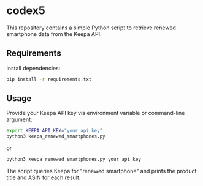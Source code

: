 # codex5

This repository contains a simple Python script to retrieve renewed smartphone data from the Keepa API.

## Requirements

Install dependencies:

```bash
pip install -r requirements.txt
```

## Usage

Provide your Keepa API key via environment variable or command-line argument:

```bash
export KEEPA_API_KEY="your_api_key"
python3 keepa_renewed_smartphones.py
```

or

```bash
python3 keepa_renewed_smartphones.py your_api_key
```

The script queries Keepa for "renewed smartphone" and prints the product title and ASIN for each result.

